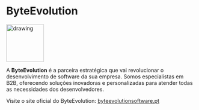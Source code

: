 # ByteEvolution

<img src="https://i.ibb.co/qrtKTKv/Instagram-Profile.png" alt="drawing" width="100"/>

A **ByteEvolution** é a parceira estratégica que vai revolucionar o desenvolvimento de software da sua empresa. Somos especialistas em B2B, oferecendo soluções inovadoras e personalizadas para atender todas as necessidades dos desenvolvedores.

Visite o site oficial do ByteEvolution: [byteevolutionsoftware.pt](http://byteevolutionsoftware.pt/)
